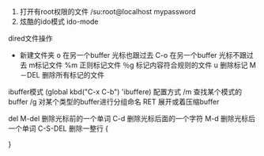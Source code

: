 1. 打开有root权限的文件 /su:root@localhost mypassword
2. 炫酷的ido模式 ido-mode


dired文件操作
+ 新建文件夹
o 在另一个buffer 光标也跟过去
C-o 在另一个buffer 光标不跟过去
m标记文件 %m 正则标记文件 ％g 标记内容符合规则的文件
u 删除标记 M－DEL 删除所有标记的文件

ibuffer模式
              (global kbd("C-x C-b") 'ibuffere) 配置方式
/m 查找某个模式的buffer
/g 对某个类型的buffer进行分组命名 RET 展开或着压缩buffer


del
M-del 删除光标前的一个单词
C-d 删除光标后面的一个字符
M-d 删除光标后一个单词
C-S-DEL 删除一整行
{




}






